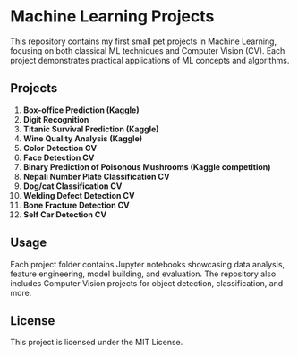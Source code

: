 # Machine Learning Projects

This repository contains my first small pet projects in Machine Learning, focusing on both classical ML techniques and Computer Vision (CV). Each project demonstrates practical applications of ML concepts and algorithms.

## Projects

1. **Box-office Prediction (Kaggle)**  
2. **Digit Recognition**  
3. **Titanic Survival Prediction (Kaggle)**  
4. **Wine Quality Analysis (Kaggle)**  
5. **Color Detection CV**  
6. **Face Detection CV**  
7. **Binary Prediction of Poisonous Mushrooms (Kaggle competition)**  
8. **Nepali Number Plate Classification CV**  
9. **Dog/cat Classification CV**  
10. **Welding Defect Detection CV**  
11. **Bone Fracture Detection CV**  
12. **Self Car Detection CV**

## Usage
Each project folder contains Jupyter notebooks showcasing data analysis, feature engineering, model building, and evaluation. The repository also includes Computer Vision projects for object detection, classification, and more.

## License
This project is licensed under the MIT License.
